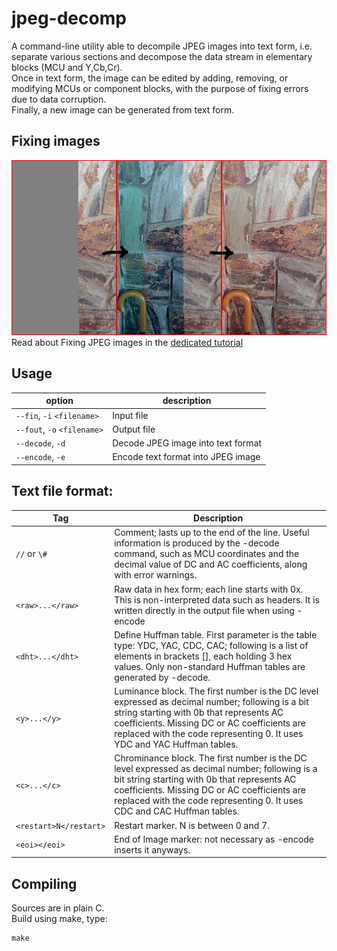 # jpeg-decomp

A command-line utility able to decompile JPEG images into text form, i.e. separate various sections and decompose the data stream in elementary blocks (MCU and Y,Cb,Cr).  
Once in text form, the image can be edited by adding, removing, or modifying MCUs or component blocks, with the purpose of fixing errors due to data corruption.  
Finally, a new image can be generated from text form.  

## Fixing images

![screenshot](jpegFixSeq.jpg)  
Read about Fixing JPEG images in the [dedicated tutorial](https://github.com/ImageProcessing-ElectronicPublications/jpeg-decomp-doc)

## Usage

| option | description |
| --- | --- |
| `--fin`, `-i` `<filename>` | Input file |
| `--fout`, `-o` `<filename>` | Output file|
| `--decode`, `-d` | Decode JPEG image into text format|
| `--encode`, `-e` | Encode text format into JPEG image|

## Text file format:

| Tag | Description |
| --- | --- |
| `//` or `\#` | Comment; lasts up to the end of the line. Useful information is produced by the -decode command, such as MCU coordinates and the decimal value of DC and AC coefficients, along with error warnings.|
| `<raw>...</raw>` | Raw data in hex form; each line starts with 0x. This is non-interpreted data such as headers. It is written directly in the output file when using -encode|
| `<dht>...</dht>`| Define Huffman table. First parameter is the table type: YDC, YAC, CDC, CAC; following is a list of elements in brackets [], each holding 3 hex values. Only non-standard Huffman tables are generated by -decode.|
| `<y>...</y>` | Luminance block. The first number is the DC level expressed as decimal number; following is a bit string starting with 0b that represents AC coefficients. Missing DC or AC coefficients are replaced with the code representing 0. It uses YDC and YAC Huffman tables.|
| `<c>...</c>` | Chrominance block. The first number is the DC level expressed as decimal number; following is a bit string starting with 0b that represents AC coefficients. Missing DC or AC coefficients are replaced with the code representing 0. It uses CDC and CAC Huffman tables.|
| `<restart>N</restart>` | Restart marker. N is between 0 and 7.|
| `<eoi></eoi>` | End of Image marker: not necessary as -encode inserts it anyways.|

## Compiling

Sources are in plain C.  
Build using make, type:  
```shell
make
```
